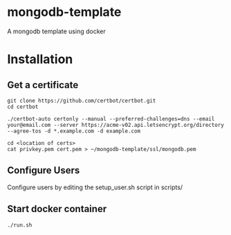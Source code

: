 # mongodb-template
A mongodb template using docker


# Installation  
## Get a certificate
`git clone https://github.com/certbot/certbot.git`  
`cd certbot`  
```
./certbot-auto certonly --manual --preferred-challenges=dns --email your@email.com --server https://acme-v02.api.letsencrypt.org/directory --agree-tos -d *.example.com -d example.com
```
`cd <location of certs>`  
`cat privkey.pem cert.pem > ~/mongodb-template/ssl/mongodb.pem`  

## Configure Users
Configure users by editing the setup_user.sh script in scripts/

## Start docker container
`./run.sh`
